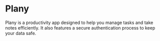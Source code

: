 # Plany

Plany is a productivity app designed to help you manage tasks and take notes efficiently. It also features a secure authentication process to keep your data safe.
